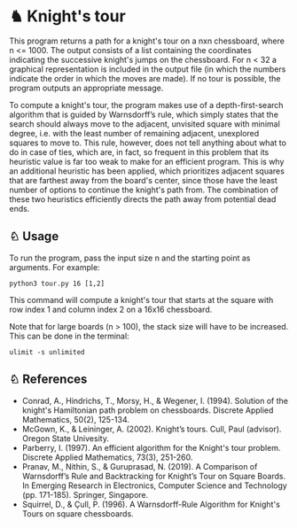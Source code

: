 # ♞ Knight's tour

This program returns a path for a knight's tour on a nxn chessboard, where n <= 1000. The output consists of a list containing the coordinates indicating the successive knight's jumps on the chessboard. For n < 32 a graphical representation is included in the output file (in which the numbers indicate the order in which the moves are made). If no tour is possible, the program outputs an appropriate message.  

To compute a knight's tour, the program makes use of a depth-first-search algorithm that is guided by Warnsdorff’s rule, which simply states that the search should always move to the adjacent, unvisited square with minimal degree, i.e. with the least number of remaining adjacent, unexplored squares to move to. This rule, however, does not tell anything about what to do in case of ties, which are, in fact, so frequent in this problem that its heuristic value is far too weak to make for an efficient program. This is why an additional heuristic has been applied, which prioritizes adjacent squares that are farthest away from the board's center, since those have the least number of options to continue the knight's path from. The combination of these two heuristics efficiently directs the path away from potential dead ends.  

## ♘ Usage

To run the program, pass the input size n and the starting point as arguments. For example:

```
python3 tour.py 16 [1,2]
```
This command will compute a knight's tour that starts at the square with row index 1 and column index 2 on a 16x16 chessboard.  

Note that for large boards (n > 100), the stack size will have to be increased. This can be done in the terminal:  

```
ulimit -s unlimited
```

## ♘ References  

- Conrad, A., Hindrichs, T., Morsy, H., & Wegener, I. (1994). Solution of the knight's Hamiltonian path problem on chessboards. Discrete Applied Mathematics, 50(2), 125-134.
- McGown, K., & Leininger, A. (2002). Knight’s tours. Cull, Paul (advisor). Oregon State Univesity.
- Parberry, I. (1997). An efficient algorithm for the Knight's tour problem. Discrete Applied Mathematics, 73(3), 251-260.
- Pranav, M., Nithin, S., & Guruprasad, N. (2019). A Comparison of Warnsdorff’s Rule and Backtracking for Knight’s Tour on Square Boards. In Emerging Research in Electronics, Computer Science and Technology (pp. 171-185). Springer, Singapore.
- Squirrel, D., & Çull, P. (1996). A Warnsdorff-Rule Algorithm for Knight's Tours on square chessboards.
